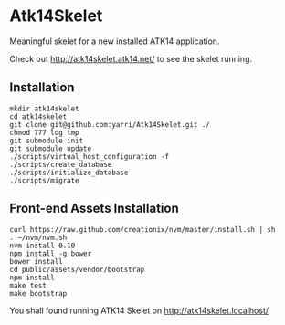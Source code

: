 Atk14Skelet
===========

Meaningful skelet for a new installed ATK14 application.

Check out <http://atk14skelet.atk14.net/> to see the skelet running.

Installation
------------

    mkdir atk14skelet
    cd atk14skelet
    git clone git@github.com:yarri/Atk14Skelet.git ./
    chmod 777 log tmp
    git submodule init
    git submodule update
    ./scripts/virtual_host_configuration -f
    ./scripts/create_database
    ./scripts/initialize_database
    ./scripts/migrate

Front-end Assets Installation
------------
    curl https://raw.github.com/creationix/nvm/master/install.sh | sh
    . ~/nvm/nvm.sh
    nvm install 0.10
    npm install -g bower
    bower install
    cd public/assets/vendor/bootstrap
    npm install
    make test
    make bootstrap

You shall found running ATK14 Skelet on http://atk14skelet.localhost/
